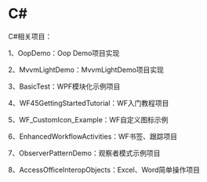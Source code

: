# C#
C#相关项目：

1、OopDemo：Oop Demo项目实现

2、MvvmLightDemo：MvvmLightDemo项目实现

3、BasicTest：WPF模块化示例项目

4、WF45GettingStartedTutorial：WF入门教程项目

5、WF_CustomIcon_Example：WF自定义图标示例

6、EnhancedWorkflowActivities：WF书签、跟踪项目

7、ObserverPatternDemo：观察者模式示例项目

8、AccessOfficeInteropObjects：Excel、Word简单操作项目

